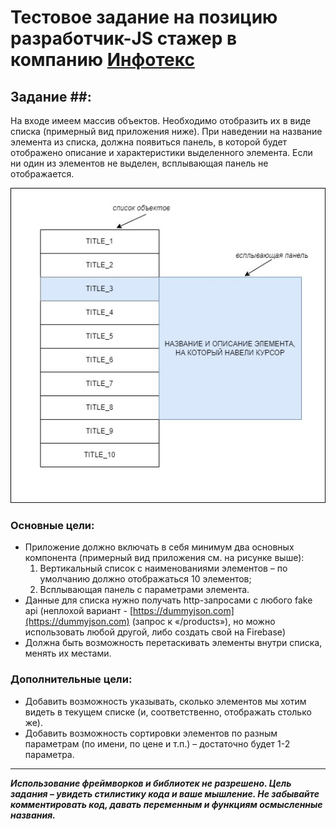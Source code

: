 # Тестовое задание на позицию разработчик-JS стажер в компанию [Инфотекс](https://infotecs.ru/) 
## Задание ##:
На входе имеем массив объектов. Необходимо отобразить их в виде списка (примерный вид приложения ниже). 
При наведении на название элемента из списка, должна появиться панель, в которой будет отображено описание и характеристики выделенного элемента. 
Если ни один из элементов не выделен, всплывающая панель не отображается.
  
  
![задание](task-img/task.jpg)
### Основные цели:
* Приложение должно включать в себя минимум два основных компонента (примерный вид приложения см. на рисунке выше):
    1. Вертикальный список с наименованиями элементов – по умолчанию должно отображаться 10 элементов;
    2. Всплывающая панель с параметрами элемента.
*	Данные для списка нужно получать http-запросами с любого fake api (неплохой вариант - [https://dummyjson.com](https://dummyjson.com) (запрос к «/products»), но можно использовать любой другой, либо создать свой на Firebase)
*	Должна быть возможность перетаскивать элементы внутри списка, менять их местами.
### Дополнительные цели:
* Добавить возможность указывать, сколько элементов мы хотим видеть в текущем списке (и, соответственно, отображать столько же).
*	Добавить возможность сортировки элементов по разным параметрам (по имени, по цене и т.п.) – достаточно будет 1-2 параметра.
---
***Использование фреймворков и библиотек не разрешено. Цель задания – увидеть стилистику кода и ваше мышление. Не забывайте комментировать код, давать переменным и функциям осмысленные названия.***
